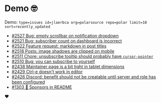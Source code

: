 # Demo 🤓

Demo: `type=issues id=jlaerbca org=polarsource repo=polar limit=10 sort=recently_updated`

<!-- POLAR type=issues id=jlaerbca org=polarsource repo=polar limit=10 sort=recently_updated -->

* [#2527 Bug: empty scrollbar on notification dropdown](https://github.com/polarsource/polar/issues/2527)
* [#2521 Bug: subscriber count on dashboard is incorrect](https://github.com/polarsource/polar/issues/2521)
* [#2522 Feature request: markdown in post titles](https://github.com/polarsource/polar/issues/2522)
* [#2518 Posts: image shadows are clipped on mobile](https://github.com/polarsource/polar/issues/2518)
* [#2511 Chore: unsubscribe tooltip should probably have `cursor-pointer`](https://github.com/polarsource/polar/issues/2511)
* [#2510 Bug: you can subscribe to yourself](https://github.com/polarsource/polar/issues/2510)
* [#2438 Maintainer page is a bit tight in tablet dimensions](https://github.com/polarsource/polar/issues/2438)
* [#2429 Ctrl-e doesn't work in editor](https://github.com/polarsource/polar/issues/2429)
* [#2426 Discord: benefit should not be creatable until server and role has been configured](https://github.com/polarsource/polar/issues/2426)
* [#1303 🔋 Sponsors in README](https://github.com/polarsource/polar/issues/1303)

<!-- POLAR-END id=jlaerbca -->

❤️